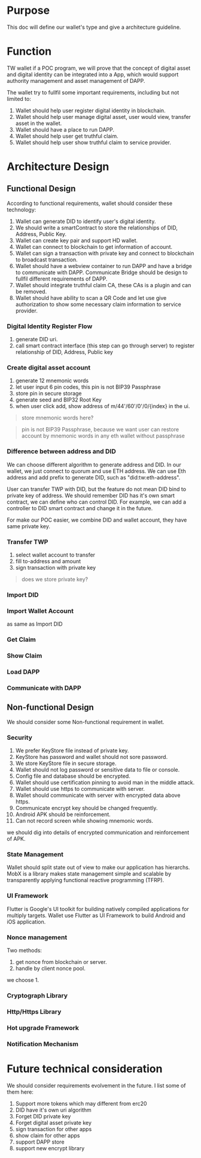 # Purpose

This doc will define our wallet's type and give a architecture guideline.

# Function

TW wallet if a POC program, we will prove that the concept of digital asset and digital identity can be integrated into a App, which would support authority management and asset management of DAPP.

The wallet try to fullfil some important requirements, including but not limited to:

1. Wallet should help user register digital identity in blockchain.
2. Wallet should help user manage digital asset, user would view, transfer asset in the wallet.
3. Wallet should have a place to run DAPP.
4. Wallet should help user get truthful claim.
5. Wallet should help user show truthful claim to service provider.

# Architecture Design

## Functional Design

According to functional requirements, wallet should consider these technology:

1. Wallet can generate DID to identify user's digital identity.
2. We should write a smartContract to store the relationships of DID, Address, Public Key.
3. Wallet can create key pair and support HD wallet.
4. Wallet can connect to blockchain to get information of account.
5. Wallet can sign a transaction with private key and connect to blockchain to broadcast transaction.
6. Wallet should have a webview container to run DAPP and have a bridge to communicate with DAPP. Communicate Bridge should be design to fullfil different requirements of DAPP.
7. Wallet should integrate truthful claim CA, these CAs is a plugin and can be removed.
8. Wallet should have ability to scan a QR Code and let use give authorization to show some necessary claim information to service provider.

### Digital Identity Register Flow

1. generate DID uri. 
2. call smart contract interface (this step can go through server) to register relationship of DID, Address, Public key

### Create digital asset account
 
1. generate 12 mnemonic words
2. let user input 6 pin codes, this pin is not BIP39 Passphrase
3. store pin in secure storage
4. generate seed and BIP32 Root Key
5. when user click add, show address of m/44'/60'/0'/0/{index} in the ui.

> store mnemonic words here? 

> pin is not BIP39 Passphrase, because we want user can restore account by mnemonic words in any eth wallet without passphrase

### Difference between address and DID

We can choose different algorithm to generate address and DID. In our wallet, we just connect to quorum and use ETH address. We can use Eth address and add prefix to generate DID, such as "did:tw:eth-address".

User can transfer TWP with DID, but the feature do not mean DID bind to private key of address. We should remember DID has it's own smart contract, we can define who can control DID. For example, we can add a controller to DID smart contract and change it in the future.

For make our POC easier, we combine DID and wallet account, they have same private key.

### Transfer TWP

1. select wallet account to transfer
2. fill to-address and amount
3. sign transaction with private key

> does we store private key? 

### Import DID

### Import Wallet Account

as same as Import DID

### Get Claim 

### Show Claim 

### Load DAPP

### Communicate with DAPP


## Non-functional Design

We should consider some Non-functional requirement in wallet.

### Security

1. We prefer KeyStore file instead of private key. 
2. KeyStore has password and wallet should not sore password.
3. We store KeyStore file in secure storage.
4. Wallet should not log password or sensitive data to file or console.
5. Config file and database should be encrypted.
6. Wallet should use certification pinning to avoid man in the middle attack.
7. Wallet should use https to communicate with server.
8. Wallet should communicate with server with encrypted data above https.
9. Communicate encrypt key should be changed frequently.
10. Android APK should be reinforcement. 
11. Can not record screen while showing mnemonic words.

we should dig into details of encrypted communication and reinforcement of APK.

### State Management

Wallet should split state out of view to make our application has hierarchs. MobX is a library makes state management simple and scalable by transparently applying functional reactive programming (TFRP).

### UI Framework

Flutter is Google's UI toolkit for building natively compiled applications for multiply targets. Wallet use Flutter as UI Framework to build Android and iOS application.

### Nonce management

Two methods:

1. get nonce from blockchain or server.
2. handle by client nonce pool.

we choose 1.

### Cryptograph Library

### Http/Https Library

### Hot upgrade Framework

### Notification Mechanism


# Future technical consideration

We should consider requirements evolvement in the future. I list some of them here:

1. Support more tokens which may different from erc20
2. DID have it's own uri algorithm
3. Forget DID private key
4. Forget digital asset private key
5. sign transaction for other apps
6. show claim for other apps
7. support DAPP store
8. support new encrypt library